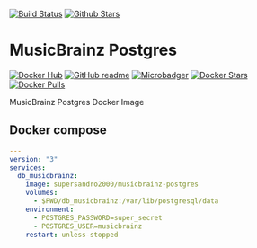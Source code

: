 [![Build Status](https://img.shields.io/travis/SuperSandro2000/docker-images.svg?maxAge=43200)](https://travis-ci.org/SuperSandro2000/docker-images)
[![Github Stars](https://img.shields.io/github/stars/supersandro2000/docker-images.svg?maxAge=43200&label=Stars)](https://github.com/SuperSandro2000/docker-images)

# MusicBrainz Postgres

[![Docker Hub](https://img.shields.io/badge/Docker-hub-blue.svg)](https://hub.docker.com/r/supersandro2000/musicbrainz-postgres/)
[![GitHub readme](https://img.shields.io/badge/GitHub-readme-blue.svg)](https://github.com/SuperSandro2000/docker-images/blob/master/musicbrainz-postgres/README.md)
[![Microbadger](https://images.microbadger.com/badges/image/supersandro2000/musicbrainz-postgres.svg)](https://microbadger.com/images/supersandro2000/musicbrainz-postgres)
[![Docker Stars](https://img.shields.io/docker/stars/supersandro2000/musicbrainz-postgres.svg?maxAge=43200)](https://hub.docker.com/r/supersandro2000/musicbrainz-postgres/)
[![Docker Pulls](https://img.shields.io/docker/pulls/supersandro2000/musicbrainz-postgres.svg?maxAge=43200)](https://hub.docker.com/r/supersandro2000/musicbrainz-postgres/)

MusicBrainz Postgres Docker Image

## Docker compose

````yaml
---
version: "3"
services:
  db_musicbrainz:
    image: supersandro2000/musicbrainz-postgres
    volumes:
      - $PWD/db_musicbrainz:/var/lib/postgresql/data
    environment:
      - POSTGRES_PASSWORD=super_secret
      - POSTGRES_USER=musicbrainz
    restart: unless-stopped
````
